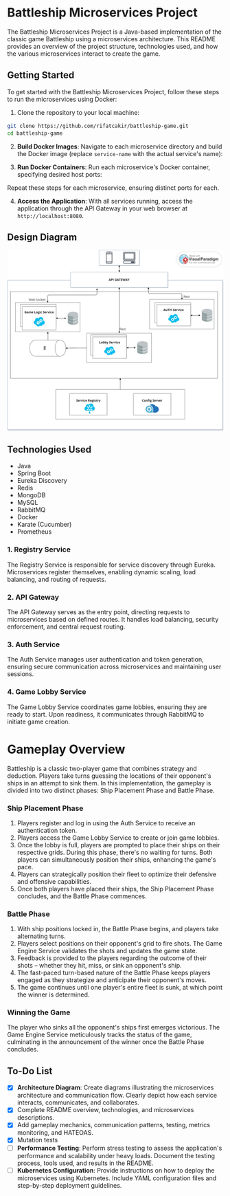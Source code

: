 # Battleship Microservices Project

The Battleship Microservices Project is a Java-based implementation of the classic game Battleship using a microservices
architecture. This README provides an overview of the project structure, technologies used, and how the various
microservices interact to create the game.

## Getting Started

To get started with the Battleship Microservices Project, follow these steps to run the microservices using Docker:

1. Clone the repository to your local machine:

```bash
git clone https://github.com/rifatcakir/battleship-game.git
cd battleship-game
```

2. **Build Docker Images**: Navigate to each microservice directory and build the Docker image (replace `service-name`
   with the actual service's name):


3. **Run Docker Containers**: Run each microservice's Docker container, specifying desired host ports:

Repeat these steps for each microservice, ensuring distinct ports for each.

4. **Access the Application**: With all services running, access the application through the API Gateway in your web
   browser at `http://localhost:8080`.

## Design Diagram

<p align="center">
  <img src="docs/images/diagram.jpg">
</p>

## Technologies Used

- Java
- Spring Boot
- Eureka Discovery
- Redis
- MongoDB
- MySQL
- RabbitMQ
- Docker
- Karate (Cucumber)
- Prometheus

### 1. Registry Service

The Registry Service is responsible for service discovery through Eureka. Microservices register themselves, enabling
dynamic scaling, load balancing, and routing of requests.

### 2. API Gateway

The API Gateway serves as the entry point, directing requests to microservices based on defined routes. It handles load
balancing, security enforcement, and central request routing.

### 3. Auth Service

The Auth Service manages user authentication and token generation, ensuring secure communication across microservices
and maintaining user sessions.

### 4. Game Lobby Service

The Game Lobby Service coordinates game lobbies, ensuring they are ready to start. Upon readiness, it communicates
through RabbitMQ to initiate game creation.

# Gameplay Overview

Battleship is a classic two-player game that combines strategy and deduction. Players take turns guessing the locations
of their opponent's ships in an attempt to sink them. In this implementation, the gameplay is divided into two distinct
phases: Ship Placement Phase and Battle Phase.

### Ship Placement Phase

1. Players register and log in using the Auth Service to receive an authentication token.
2. Players access the Game Lobby Service to create or join game lobbies.
3. Once the lobby is full, players are prompted to place their ships on their respective grids. During this phase,
   there's no waiting for turns. Both players can simultaneously position their ships, enhancing the game's pace.
4. Players can strategically position their fleet to optimize their defensive and offensive capabilities.
5. Once both players have placed their ships, the Ship Placement Phase concludes, and the Battle Phase commences.

### Battle Phase

1. With ship positions locked in, the Battle Phase begins, and players take alternating turns.
2. Players select positions on their opponent's grid to fire shots. The Game Engine Service validates the shots and
   updates the game state.
3. Feedback is provided to the players regarding the outcome of their shots – whether they hit, miss, or sink an
   opponent's ship.
4. The fast-paced turn-based nature of the Battle Phase keeps players engaged as they strategize and anticipate their
   opponent's moves.
5. The game continues until one player's entire fleet is sunk, at which point the winner is determined.

### Winning the Game

The player who sinks all the opponent's ships first emerges victorious. The Game Engine Service meticulously tracks the
status of the game, culminating in the announcement of the winner once the Battle Phase concludes.

## To-Do List

- [x] **Architecture Diagram**: Create diagrams illustrating the microservices architecture and communication flow.
  Clearly depict how each service interacts, communicates, and collaborates.
- [x] Complete README overview, technologies, and microservices descriptions.
- [x] Add gameplay mechanics, communication patterns, testing, metrics monitoring, and HATEOAS.
- [x] Mutation tests
- [ ] **Performance Testing**: Perform stress testing to assess the application's performance and scalability under heavy
  loads. Document the testing process, tools used, and results in the README.
- [ ] **Kubernetes Configuration**: Provide instructions on how to deploy the microservices using Kubernetes. Include
  YAML configuration files and step-by-step deployment guidelines.
